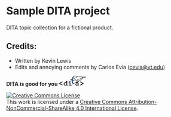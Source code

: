 # Sample DITA project

DITA topic collection for a fictional product.

## Credits:
- Written by Kevin Lewis
- Edits and annoying comments by Carlos Evia (cevia@vt.edu)

**DITA is good for you** ![DITA finch](dita.jpg)

<a rel="license" href="http://creativecommons.org/licenses/by-nc-sa/4.0/"><img alt="Creative Commons License" style="border-width:0" src="https://i.creativecommons.org/l/by-nc-sa/4.0/88x31.png" /></a><br />This work is licensed under a <a rel="license" href="http://creativecommons.org/licenses/by-nc-sa/4.0/">Creative Commons Attribution-NonCommercial-ShareAlike 4.0 International License</a>.
